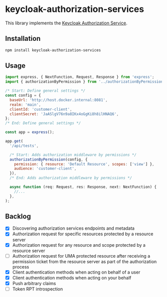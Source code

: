 # keycloak-authorization-services

This library implements the [Keycloak Authorization Service](https://www.keycloak.org/docs/latest/authorization_services/#_service_overview).

## Installation

```sh
npm install keycloak-authorization-services
```

## Usage

```js
import express, { NextFunction, Request, Response } from 'express';
import { authorizationByPermission } from '../authorizationByPermission';

/* Start: Define general settings */
const config = {
  baseUrl: 'http://host.docker.internal:8081',
  realm: 'main',
  clientId: 'customer-client',
  clientSecret: 'JaASlgV76n9a8IKx4oGgKi8h8ilHNAQ6',
};
/* End: Define general settings */

const app = express();

app.get(
  '/api/tests',

  /* Start: Adds authorization middleware by permissions */
  authorizationByPermission(config, {
    permission: { resource: 'Default Resource', scopes: ['view'] },
    audience: 'customer-client',
  }),
  /* End: Adds authorization middleware by permissions */

  async function (req: Request, res: Response, next: NextFunction) {
    //...
  },
);
```

## Backlog

- [x] Discovering authorization services endpoints and metadata
- [x] Authorization request for specific resources protected by a resource server
- [x] Authorization request for any resource and scope protected by a resource server
- [ ] Authorization request for UMA protected resource after receiving a permission ticket from the resource server as part of the authorization process
- [x] Client authentication methods when acting on behalf of a user
- [x] Client authentication methods when acting on your behalf
- [x] Push arbitrary claims
- [ ] Token RPT introspection
